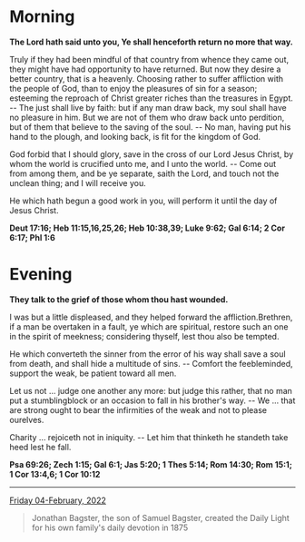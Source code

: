# Morning

**The Lord hath said unto you, Ye shall henceforth return no more that way.**
 
Truly if they had been mindful of that country from whence they came out, they might have had opportunity to have returned. But now they desire a better country, that is a heavenly. Choosing rather to suffer affliction with the people of God, than to enjoy the pleasures of sin for a season; esteeming the reproach of Christ greater riches than the treasures in Egypt. -- The just shall live by faith: but if any man draw back, my soul shall have no pleasure in him. But we are not of them who draw back unto perdition, but of them that believe to the saving of the soul. -- No man, having put his hand to the plough, and looking back, is fit for the kingdom of God.
 
God forbid that I should glory, save in the cross of our Lord Jesus Christ, by whom the world is crucified unto me, and I unto the world. -- Come out from among them, and be ye separate, saith the Lord, and touch not the unclean thing; and I will receive you.
 
He which hath begun a good work in you, will perform it until the day of Jesus Christ.  

**Deut 17:16; Heb 11:15,16,25,26; Heb 10:38,39; Luke 9:62; Gal 6:14; 2 Cor 6:17; Phl 1:6**

# Evening

**They talk to the grief of those whom thou hast wounded.**
 
I was but a little displeased, and they helped forward the affliction.Brethren, if a man be overtaken in a fault, ye which are spiritual, restore such an one in the spirit of meekness; considering thyself, lest thou also be tempted.
 
He which converteth the sinner from the error of his way shall save a soul from death, and shall hide a multitude of sins. -- Comfort the feebleminded, support the weak, be patient toward all men.
 
Let us not ... judge one another any more: but judge this rather, that no man put a stumblingblock or an occasion to fall in his brother's way. -- We ... that are strong ought to bear the infirmities of the weak and not to please ourelves.
 
Charity ... rejoiceth not in iniquity. -- Let him that thinketh he standeth take heed lest he fall.  

**Psa 69:26; Zech 1:15; Gal 6:1; Jas 5:20; 1 Thes 5:14; Rom 14:30; Rom 15:1; 1 Cor 13:4,6; 1 Cor 10:12**

---

[Friday 04-February, 2022](https://t.me/s/daily_light)

> Jonathan Bagster, the son of Samuel Bagster, created the Daily Light for his own family's daily devotion in 1875

